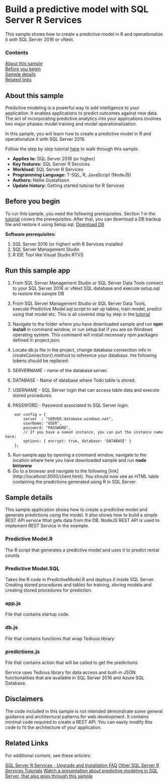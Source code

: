 # Build a predictive model with SQL Server R Services

This sample shows how to create a predictive model in R and operationalize it with SQL Server 2016 or vNext.

### Contents

[About this sample](#about-this-sample)<br/>
[Before you begin](#before-you-begin)<br/>
[Sample details](#sample-details)<br/>
[Related links](#related-links)<br/>


<a name=about-this-sample></a>

## About this sample

Predictive modeling is a powerful way to add intelligence to your application. It enables applications to predict outcomes against new data.
The act of incorporating predictive analytics into your applications involves two major phases: 
model training and model operationalization.

In this sample, you will learn how to create a predictive model in R and operationalize it with SQL Server 2016.

Follow the step by step tutorial [here](http://aka.ms/sqldev/R) to walk through this sample.

<!-- Delete the ones that don't apply -->
- **Applies to:** SQL Server 2016 (or higher)
- **Key features:** SQL Server R Services 
- **Workload:** SQL Server R Services
- **Programming Language:** T-SQL, R, JavaScript (NodeJS)
- **Authors:** Nellie Gustafsson
- **Update history:** Getting started tutorial for R Services

<a name=before-you-begin></a>

## Before you begin

To run this sample, you need the following prerequisites.
Section 1 in the [tutorial](http://aka.ms/sqldev/R) covers the prerequisites.
After that, you can download a DB backup file and restore it using Setup.sql. [Download DB](https://deve2e.azureedge.net/sqlchoice/static/TutorialDB.bak)

**Software prerequisites:**

<!-- Examples -->
1. SQL Server 2016 (or higher) with R Services installed
2. SQL Server Management Studio
3. R IDE Tool like Visual Studio RTVS

## Run this sample app
1. From SQL Server Management Studio or SQL Server Data Tools connect to your SQL Server 2016 or vNext SQL database and execute setup.sql to restore the sample DB
2. From SQL Server Management Studio or SQL Server Data Tools, execute Predictive Model.sql script to set up tables, train model, predict using that model etc. 
This is all covered step by step in the [tutorial](http://aka.ms/sqldev/R)

3. Navigate to the folder where you have downloaded sample and run **npm install** in command window, or run setup.bat if you are on Windows operating system. This command will install necessary npm packages defined in project.json.

4. Locate db.js file in the project, change database connection info in createConnection() method to reference your database. the following tokens should be replaced:
 1. SERVERNAME - name of the database server.
 2. DATABASE - Name of database where Todo table is stored.
 3. USERNAME - SQL Server login that can access table data and execute stored procedures.
 4. PASSWORD - Password associated to SQL Server login.

```
    var config = {
        server  : "SERVER.database.windows.net",
        userName: "USER",
        password: "PASSWORD",
        // If you have a named instance, you can put the instance name here:
        options: { encrypt: true, database: 'DATABASE' }
    };
```

5. Run sample app by opening a command window, navigate to the location where here you have downloaded sample and run **node bin\www**
6. Go to a browser and navigate to the following [link] (http://localhost:3000/client.html). You should now see an HTML table containing the predictions generated using R in SQL Server.

<a name=sample-details></a>

## Sample details

This sample application shows how to create a predictive model and generate predictions using the model. It also shows how to build a simple REST API service tthat gets data from the DB.
NodeJS REST API is used to implement REST Service in the example.

### Predictive Model.R
The R script that generates a predictive model and uses it to predict rental counts

### Predictive Model.SQL
Takes the R code in PredictiveModel.R and deploys it inside SQL Server. Creating stored procedures and tables for training, storing models and creating stored procedures for prediction.

### app.js 
File that contains startup code.
### db.js 
File that contains functions that wrap Tedious library
### predictions.js 
File that contains action that will be called to get the predictions

Service uses Tedious library for data access and built-in JSON functionalities that are available in SQL Server 2016 and Azure SQL Database.

<a name=disclaimers></a>

## Disclaimers
The code included in this sample is not intended demonstrate some general guidance and architectural patterns for web development.
It contains minimal code required to create a REST API.
You can easily modify this code to fit the architecture of your application.


<a name=related-links></a>

## Related Links
<!-- Links to more articles. Remember to delete "en-us" from the link path. -->

For additional content, see these articles:

[SQL Server R Services - Upgrade and Installation FAQ](https://msdn.microsoft.com/en-us/library/mt653951.aspx)
[Other SQL Server R Services Tutorials](https://msdn.microsoft.com/en-us/library/mt591993.aspx)
[Watch a presentation about predictive modeling in SQL Server, that also goes through this sample](https://www.youtube.com/watch?v=YCyj9cdi4Nk&feature=youtu.be)